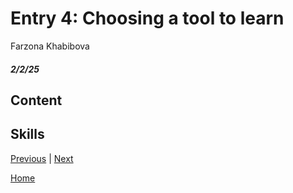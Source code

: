 # Entry 4: Choosing a tool to learn 
Farzona Khabibova 
##### 2/2/25

## Content


## Skills 


[Previous](entry03.md) | [Next](entry05.md)

[Home](../README.md)
